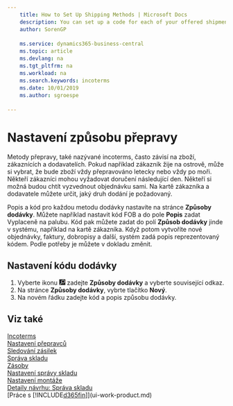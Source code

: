 ```yaml
---
    title: How to Set Up Shipping Methods | Microsoft Docs
    description: You can set up a code for each of your offered shipment methods, such as  and enter information about them.
    author: SorenGP

    ms.service: dynamics365-business-central
    ms.topic: article
    ms.devlang: na
    ms.tgt_pltfrm: na
    ms.workload: na
    ms.search.keywords: incoterms
    ms.date: 10/01/2019
    ms.author: sgroespe

---
```

# Nastavení způsobu přepravy
Metody přepravy, také nazývané incoterms, často závisí na zboží, zákaznících a dodavatelích. Pokud například zákazník žije na ostrově, může si vybrat, že bude zboží vždy přepravováno letecky nebo vždy po moři. Někteří zákazníci mohou vyžadovat doručení následující den. Někteří si možná budou chtít vyzvednout objednávku sami. Na kartě zákazníka a dodavatele můžete určit, jaký druh dodání je požadovaný.

Popis a kód pro každou metodu dodávky nastavíte na stránce **Způsoby dodávky**. Můžete například nastavit kód FOB a do pole **Popis** zadat Vyplaceně na palubu. Kód pak můžete zadat do polí **Způsob dodávky** jinde v systému, například na kartě zákazníka. Když potom vytvoříte nové objednávky, faktury, dobropisy a další, systém zadá popis reprezentovaný kódem. Podle potřeby je můžete v dokladu změnit.

## Nastavení kódu dodávky
1. Vyberte ikonu ![ Žárovky, která otevře funkci Řekněte mi ](media/ui-search/search_small.png "Řekněte mi, co chcete dělat") zadejte **Způsoby dodávky** a vyberte související odkaz.
2. Na stránce **Způsoby dodávky**, vybrte tlačítko **Nový**.
3. Na novém řádku zadejte kód a popis způsobu dodávky.

## Viz také
[Incoterms](https://iccwbo.org/resources-for-business/incoterms-rules)  
[Nastavení přepravců](sales-how-to-set-up-shipping-agents.md)  
[Sledování zásilek](sales-how-track-packages.md)    
[Správa skladu](warehouse-manage-warehouse.md)  
[Zásoby](inventory-manage-inventory.md)  
[Nastavení správy skladu](warehouse-setup-warehouse.md)     
[Nastavení montáže](assembly-assemble-items.md)    
[Detaily návrhu: Správa skladu](design-details-warehouse-management.md)  
[Práce s [!INCLUDE[d365fin](includes/d365fin_md.md)]](ui-work-product.md)
